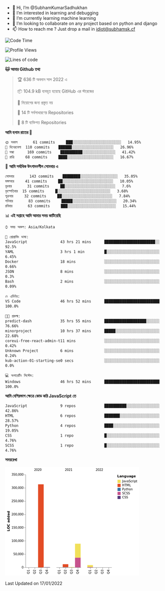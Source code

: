 - 👋 Hi, I’m @SubhamKumarSadhukhan
- 👀 I’m interested in learning and debugging
- 🌱 I’m currently learning machine learning
- 💞️ I’m looking to collaborate on any project based on python and django
- 📫 How to reach me ?
      Just drop a mail in idiot@subhamsk.cf

<!---
SubhamKumarSadhukhan/SubhamKumarSadhukhan is a ✨ special ✨ repository because its `README.md` (this file) appears on your GitHub profile.
You can click the Preview link to take a look at your changes.
--->


<!--START_SECTION:waka-->
![Code Time](http://img.shields.io/badge/Code%20Time-97%20hrs%2058%20mins-blue)

![Profile Views](http://img.shields.io/badge/%E0%A6%AA%E0%A7%8D%E0%A6%B0%E0%A7%8B%E0%A6%AB%E0%A6%BE%E0%A6%87%E0%A6%B2%20%E0%A6%A6%E0%A6%B0%E0%A7%8D%E0%A6%B6%E0%A6%A8-7-blue)

![Lines of code](https://img.shields.io/badge/%E0%A6%B9%E0%A7%8D%E0%A6%AF%E0%A6%BE%E0%A6%B2%E0%A7%8B%20%E0%A6%93%E0%A6%AF%E0%A6%BC%E0%A6%BE%E0%A6%B0%E0%A7%8D%E0%A6%B2%E0%A7%8D%E0%A6%A1%20%E0%A6%A5%E0%A7%87%E0%A6%95%E0%A7%87%20%E0%A6%86%E0%A6%AE%E0%A6%BF%20%E0%A6%B2%E0%A6%BF%E0%A6%96%E0%A7%87%E0%A6%9B%E0%A6%BF-425%20Thousand%20%E0%A6%95%E0%A7%8B%E0%A6%A1%E0%A7%87%E0%A6%B0%20%E0%A6%B2%E0%A6%BE%E0%A6%87%E0%A6%A8-blue)

**🐱 আমার Github তথ্য** 

> 🏆 636 টি অবদান সাল 2022 এ
 > 
> 📦 104.9 kB ব্যবহৃত হয়েছে GitHub এর স্টরেজের 
 > 
> 🚫 নিয়োগের জন্য প্রস্তুত নয়
 > 
> 📜 14 টি সর্বসাধারণের Repositories 
 > 
> 🔑 8 টি ব্যক্তিগত Repositories  
 > 
**আমি হলাম রাতের 🦉** 

```text
🌞 সকাল       61 commits     ███░░░░░░░░░░░░░░░░░░░░░░   14.95% 
🌆 দিনেরবেলা  110 commits    ██████░░░░░░░░░░░░░░░░░░░   26.96% 
🌃 সন্ধা      169 commits    ██████████░░░░░░░░░░░░░░░   41.42% 
🌙 রাত্রি     68 commits     ████░░░░░░░░░░░░░░░░░░░░░   16.67%

```
📅 **আমি সর্বাধিক উৎপাদনশীল সোমবার এ** 

```text
সোমবার       143 commits    ████████░░░░░░░░░░░░░░░░░   35.05% 
মঙ্গলবার     41 commits     ██░░░░░░░░░░░░░░░░░░░░░░░   10.05% 
বুধবার       31 commits     ██░░░░░░░░░░░░░░░░░░░░░░░   7.6% 
বৃহস্পতিবার  15 commits     █░░░░░░░░░░░░░░░░░░░░░░░░   3.68% 
শুক্রবার     32 commits     ██░░░░░░░░░░░░░░░░░░░░░░░   7.84% 
শনিবার       83 commits     █████░░░░░░░░░░░░░░░░░░░░   20.34% 
রবিবার       63 commits     ███░░░░░░░░░░░░░░░░░░░░░░   15.44%

```


📊 **এই সপ্তাহে আমি আমার সময় কাটিয়েছি** 

```text
⌚︎ সময় অঞ্চল: Asia/Kolkata

💬 প্রোগ্রামিং ভাষা: 
JavaScript               43 hrs 21 mins      ███████████████████████░░   92.5% 
YAML                     3 hrs 1 min         █░░░░░░░░░░░░░░░░░░░░░░░░   6.45% 
Docker                   18 mins             ░░░░░░░░░░░░░░░░░░░░░░░░░   0.66% 
JSON                     8 mins              ░░░░░░░░░░░░░░░░░░░░░░░░░   0.3% 
Bash                     2 mins              ░░░░░░░░░░░░░░░░░░░░░░░░░   0.09%

🔥 এডিটর: 
VS Code                  46 hrs 52 mins      █████████████████████████   100.0%

🐱‍💻 প্রকল্ম: 
predict-dash             35 hrs 55 mins      ███████████████████░░░░░░   76.66% 
minorproject             10 hrs 37 mins      █████░░░░░░░░░░░░░░░░░░░░   22.68% 
coreui-free-react-admin-t11 mins             ░░░░░░░░░░░░░░░░░░░░░░░░░   0.42% 
Unknown Project          6 mins              ░░░░░░░░░░░░░░░░░░░░░░░░░   0.24% 
kub-action-01-starting-se0 secs              ░░░░░░░░░░░░░░░░░░░░░░░░░   0.0%

💻 অপারেটিং সিস্টেম: 
Windows                  46 hrs 52 mins      █████████████████████████   100.0%

```

**আমি বেশিরভাগ ক্ষেত্রে কোড করি JavaScript তে** 

```text
JavaScript               9 repos             ██████████░░░░░░░░░░░░░░░   42.86% 
HTML                     6 repos             ███████░░░░░░░░░░░░░░░░░░   28.57% 
Python                   4 repos             ████░░░░░░░░░░░░░░░░░░░░░   19.05% 
CSS                      1 repo              █░░░░░░░░░░░░░░░░░░░░░░░░   4.76% 
SCSS                     1 repo              █░░░░░░░░░░░░░░░░░░░░░░░░   4.76%

```


**সময়রেখা**

![Chart not found](https://raw.githubusercontent.com/SubhamKumarSadhukhan/SubhamKumarSadhukhan/main/charts/bar_graph.png) 


 Last Updated on 17/01/2022
<!--END_SECTION:waka-->

